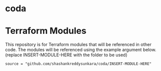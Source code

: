 # coda

# Terraform Modules

This repository is for Terraform modules that will be referenced in other code. The modules will be referenced using the example argument below. (replace INSERT-MODULE-HERE with the folder to be used)

```
source = "github.com/shashankreddysunkara/coda/INSERT-MODULE-HERE"
```